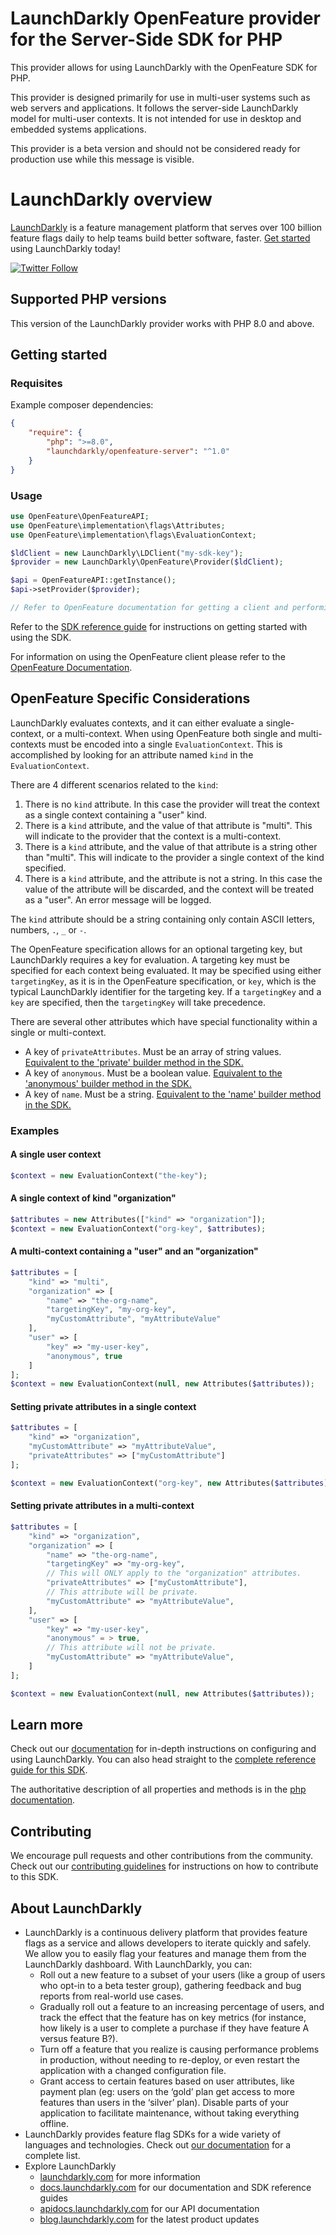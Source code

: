 # LaunchDarkly OpenFeature provider for the Server-Side SDK for PHP

This provider allows for using LaunchDarkly with the OpenFeature SDK for PHP.

This provider is designed primarily for use in multi-user systems such as web servers and applications. It follows the server-side LaunchDarkly model for multi-user contexts. It is not intended for use in desktop and embedded systems applications.

This provider is a beta version and should not be considered ready for production use while this message is visible.

# LaunchDarkly overview

[LaunchDarkly](https://www.launchdarkly.com) is a feature management platform that serves over 100 billion feature flags daily to help teams build better software, faster. [Get started](https://docs.launchdarkly.com/home/getting-started) using LaunchDarkly today!

[![Twitter Follow](https://img.shields.io/twitter/follow/launchdarkly.svg?style=social&label=Follow&maxAge=2592000)](https://twitter.com/intent/follow?screen_name=launchdarkly)

## Supported PHP versions

This version of the LaunchDarkly provider works with PHP 8.0 and above.

## Getting started

### Requisites

Example composer dependencies:

```json
{
    "require": {
        "php": ">=8.0",
        "launchdarkly/openfeature-server": "^1.0"
    }
}
```

### Usage

```php
use OpenFeature\OpenFeatureAPI;
use OpenFeature\implementation\flags\Attributes;
use OpenFeature\implementation\flags\EvaluationContext;

$ldClient = new LaunchDarkly\LDClient("my-sdk-key");
$provider = new LaunchDarkly\OpenFeature\Provider($ldClient);

$api = OpenFeatureAPI::getInstance();
$api->setProvider($provider);

// Refer to OpenFeature documentation for getting a client and performing evaluations.
```

Refer to the [SDK reference guide](https://docs.launchdarkly.com/sdk/server-side/php) for instructions on getting started with using the SDK.

For information on using the OpenFeature client please refer to the [OpenFeature Documentation](https://docs.openfeature.dev/docs/reference/concepts/evaluation-api/).

## OpenFeature Specific Considerations

LaunchDarkly evaluates contexts, and it can either evaluate a single-context, or a multi-context. When using OpenFeature both single and multi-contexts must be encoded into a single `EvaluationContext`. This is accomplished by looking for an attribute named `kind` in the `EvaluationContext`.

There are 4 different scenarios related to the `kind`:
1. There is no `kind` attribute. In this case the provider will treat the context as a single context containing a "user" kind.
2. There is a `kind` attribute, and the value of that attribute is "multi". This will indicate to the provider that the context is a multi-context.
3. There is a `kind` attribute, and the value of that attribute is a string other than "multi". This will indicate to the provider a single context of the kind specified.
4. There is a `kind` attribute, and the attribute is not a string. In this case the value of the attribute will be discarded, and the context will be treated as a "user". An error message will be logged.

The `kind` attribute should be a string containing only contain ASCII letters, numbers, `.`, `_` or `-`.

The OpenFeature specification allows for an optional targeting key, but LaunchDarkly requires a key for evaluation. A targeting key must be specified for each context being evaluated. It may be specified using either `targetingKey`, as it is in the OpenFeature specification, or `key`, which is the typical LaunchDarkly identifier for the targeting key. If a `targetingKey` and a `key` are specified, then the `targetingKey` will take precedence.

There are several other attributes which have special functionality within a single or multi-context.
- A key of `privateAttributes`. Must be an array of string values. [Equivalent to the 'private' builder method in the SDK.](https://launchdarkly.github.io/php-server-sdk/classes/LaunchDarkly-LDContextBuilder.html#method_private)
- A key of `anonymous`. Must be a boolean value.  [Equivalent to the 'anonymous' builder method in the SDK.](https://launchdarkly.github.io/php-server-sdk/classes/LaunchDarkly-LDContextBuilder.html#method_anonymous)
- A key of `name`. Must be a string. [Equivalent to the 'name' builder method in the SDK.](https://launchdarkly.github.io/php-server-sdk/classes/LaunchDarkly-LDContextBuilder.html#method_name)

### Examples

#### A single user context

```php
$context = new EvaluationContext("the-key");
```

#### A single context of kind "organization"

```php
$attributes = new Attributes(["kind" => "organization"]);
$context = new EvaluationContext("org-key", $attributes);
```

#### A multi-context containing a "user" and an "organization"

```php
$attributes = [
    "kind" => "multi",
    "organization" => [
        "name" => "the-org-name",
        "targetingKey", "my-org-key",
        "myCustomAttribute", "myAttributeValue"
    ],
    "user" => [
        "key" => "my-user-key",
        "anonymous", true
    ]
];
$context = new EvaluationContext(null, new Attributes($attributes));
```

#### Setting private attributes in a single context

```php
$attributes = [
    "kind" => "organization",
    "myCustomAttribute" => "myAttributeValue",
    "privateAttributes" => ["myCustomAttribute"]
];

$context = new EvaluationContext("org-key", new Attributes($attributes));
```

#### Setting private attributes in a multi-context

```php
$attributes = [
    "kind" => "organization",
    "organization" => [
        "name" => "the-org-name",
        "targetingKey" => "my-org-key",
        // This will ONLY apply to the "organization" attributes.
        "privateAttributes" => ["myCustomAttribute"],
        // This attribute will be private.
        "myCustomAttribute" => "myAttributeValue",
    ],
    "user" => [
        "key" => "my-user-key",
        "anonymous" = > true,
        // This attribute will not be private.
        "myCustomAttribute" => "myAttributeValue",
    ]
];

$context = new EvaluationContext(null, new Attributes($attributes));
```

## Learn more

Check out our [documentation](http://docs.launchdarkly.com) for in-depth instructions on configuring and using LaunchDarkly. You can also head straight to the [complete reference guide for this SDK](https://docs.launchdarkly.com/sdk/server-side/php).

The authoritative description of all properties and methods is in the [php documentation](https://launchdarkly.github.io/php-server-sdk/).

## Contributing

We encourage pull requests and other contributions from the community. Check out our [contributing guidelines](CONTRIBUTING.md) for instructions on how to contribute to this SDK.

## About LaunchDarkly

* LaunchDarkly is a continuous delivery platform that provides feature flags as a service and allows developers to iterate quickly and safely. We allow you to easily flag your features and manage them from the LaunchDarkly dashboard.  With LaunchDarkly, you can:
    * Roll out a new feature to a subset of your users (like a group of users who opt-in to a beta tester group), gathering feedback and bug reports from real-world use cases.
    * Gradually roll out a feature to an increasing percentage of users, and track the effect that the feature has on key metrics (for instance, how likely is a user to complete a purchase if they have feature A versus feature B?).
    * Turn off a feature that you realize is causing performance problems in production, without needing to re-deploy, or even restart the application with a changed configuration file.
    * Grant access to certain features based on user attributes, like payment plan (eg: users on the ‘gold’ plan get access to more features than users in the ‘silver’ plan). Disable parts of your application to facilitate maintenance, without taking everything offline.
* LaunchDarkly provides feature flag SDKs for a wide variety of languages and technologies. Check out [our documentation](https://docs.launchdarkly.com/sdk) for a complete list.
* Explore LaunchDarkly
    * [launchdarkly.com](https://www.launchdarkly.com/ "LaunchDarkly Main Website") for more information
    * [docs.launchdarkly.com](https://docs.launchdarkly.com/  "LaunchDarkly Documentation") for our documentation and SDK reference guides
    * [apidocs.launchdarkly.com](https://apidocs.launchdarkly.com/  "LaunchDarkly API Documentation") for our API documentation
    * [blog.launchdarkly.com](https://blog.launchdarkly.com/  "LaunchDarkly Blog Documentation") for the latest product updates
